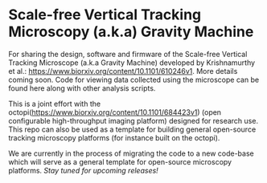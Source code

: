 # Scale-free Vertical Tracking Microscopy (a.k.a) Gravity Machine
For sharing the design, software and firmware of the Scale-free Vertical Tracking Microscope (a.k.a Gravity Machine) developed by Krishnamurthy et al.: https://www.biorxiv.org/content/10.1101/610246v1. More details coming soon.
Code for viewing data collected using the microscope can be found here along with other analysis scripts. 

This is a joint effort with the octopi(https://www.biorxiv.org/content/10.1101/684423v1) (open configurable high-throughput imaging platform) designed for research use. This repo can also be used as a template for building general open-source tracking microscopy platforms (for instance built on the octopi).

We are currently in the process of migrating the code to a new code-base which will serve as a general template for open-source microscopy platforms. *Stay tuned for upcoming releases!*




